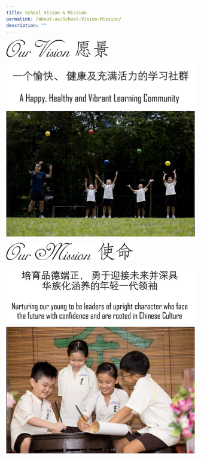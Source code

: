 ```yaml
---
title: School Vision & Mission
permalink: /about-us/School-Vision-Mission/
description: ""
---
```

![](/images/About%20Us/School%20Vision%20and%20Mission/our_vision_opt.png)

![](/images/About%20Us/School%20Vision%20and%20Mission/School%20Vision%20Text2.jpg)
![](/images/About%20Us/School%20Vision%20and%20Mission/Sch%20Vision_Pic.jpeg)

![](/images/About%20Us/School%20Vision%20and%20Mission/our_mission_opt.png)

![](/images/About%20Us/School%20Vision%20and%20Mission/School%20Mission%20Text.jpg)
![](/images/About%20Us/School%20Vision%20and%20Mission/Sch%20Mission_Pic.jpeg)